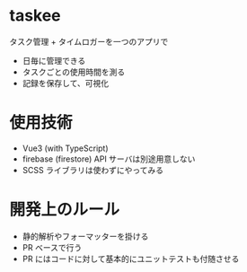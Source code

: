 # taskee

タスク管理 + タイムロガーを一つのアプリで

- 日毎に管理できる
- タスクごとの使用時間を測る
- 記録を保存して、可視化

# 使用技術

- Vue3 (with TypeScript)
- firebase (firestore)
  API サーバは別途用意しない
- SCSS
  ライブラリは使わずにやってみる

# 開発上のルール

- 静的解析やフォーマッターを掛ける
- PR ベースで行う
- PR にはコードに対して基本的にユニットテストも付随させる
